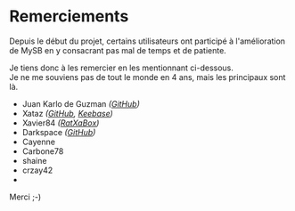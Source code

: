 # Remerciements

Depuis le début du projet, certains utilisateurs ont participé à l'amélioration de MySB en y consacrant pas mal de temps et de patiente.

Je tiens donc à les remercier en les mentionnant ci-dessous.  
Je ne me souviens pas de tout le monde en 4 ans, mais les principaux sont là.

* Juan Karlo de Guzman _\(_[_GitHub_](https://github.com/ItsAdventureTime)_\)_
* Xataz _\(_[_GitHub_](https://github.com/xataz)_,_ [_Keebase_](https://keybase.io/xataz)_\)_
* Xavier84 _\(_[_RatXaBox_](https://github.com/xavier84/RatXaBox)_\)_
* Darkspace _\(_[_GitHub_](https://github.com/Darkspac3)_\)_
* Cayenne
* Carbone78
* shaine
* crzay42
* 
Merci ;-\)

